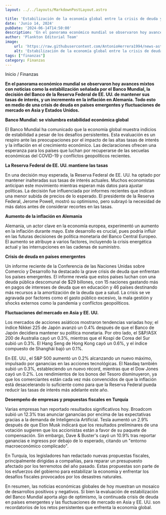 ```yaml
---
layout: ../../layouts/MarkdownPostLayout.astro

title: 'Estabilización de la economía global entre la crisis de deuda y las fluctuaciones del mercado'
date: 'Junio 14, 2024'
pubDate: '2024-06-14T14:50:00'
description: 'En el panorama económico mundial se observaron hoy avances mixtos con noticias como la estabilización señalada por el Banco Mundial...'
author: 'Plankton Editorial Team'
image:
    url: 'https://raw.githubusercontent.com/AntonioHerrera1994/news-astro/master/src/assets/finanzas/finanzas52.webp'
    alt: 'Estabilización de la economía global entre la crisis de deuda y las fluctuaciones del mercado'
tags: ["finanzas"]
category: Finanzas
---
```




<span><a href="/" style="text-decoration:none;color:#0F1416">Inicio</a> / <a href="/finanzas" style="text-decoration:none;color:#0F1416">Finanzas</a></span>


<p style="font-weight: bold;">En el panorama económico mundial se observaron hoy avances mixtos con noticias como la estabilización señalada por el Banco Mundial, la decisión del Banco de la Reserva Federal de EE. UU. de mantener sus tasas de interés, y un incremento en la inflación en Alemania. Todo esto en medio de una crisis de deuda en países emergentes y fluctuaciones de mercado en Asia y Estados Unidos.</p>

**Banco Mundial: se vislumbra estabilidad económica global**

El Banco Mundial ha comunicado que la economía global muestra indicios de estabilidad a pesar de los desafíos persistentes. Esta evaluación es un respiro ante las preocupaciones por el impacto de las altas tasas de interés y la inflación en el crecimiento económico. Las declaraciones ofrecen una esperanza para los países que luchan por recuperarse de las secuelas económicas del COVID-19 y conflictos geopolíticos recientes.

**La Reserva Federal de EE. UU. mantiene las tasas**

En una decisión muy esperada, la Reserva Federal de EE. UU. ha optado por mantener inalteradas sus tasas de interés actuales. Muchos economistas anticipan este movimiento mientras esperan más datos para ajustar políticas. La decisión fue influenciada por informes recientes que indican una menor subida de precios de lo esperado. El presidente de la Reserva Federal, Jerome Powell, mostró su optimismo, pero subrayó la necesidad de más datos antes de considerar recortes en las tasas.

**Aumento de la inflación en Alemania**

Alemania, un actor clave en la economía europea, experimentó un aumento en la inflación durante mayo. Este desarrollo es crucial, pues podría influir en las futuras decisiones de política monetaria del Banco Central Europeo. El aumento se atribuye a varios factores, incluyendo la crisis energética actual y las interrupciones en las cadenas de suministro.

**Crisis de deuda en países emergentes**

Un informe reciente de la Conferencia de las Naciones Unidas sobre Comercio y Desarrollo ha destacado la grave crisis de deuda que enfrentan los países emergentes. El informe revela que estos países luchan con una deuda pública descomunal de $29 billones, con 15 naciones gastando más en pagos de intereses de deuda que en educación y 46 países destinando más recursos a la amortización de la deuda que a salud. La crisis se ve agravada por factores como el gasto público excesivo, la mala gestión y shocks externos como la pandemia y conflictos geopolíticos.

**Fluctuaciones del mercado en Asia y EE. UU.**

Los mercados de acciones asiáticos mostraron tendencias variadas hoy; el índice Nikkei 225 de Japón avanzó un 0.4% después de que el Banco de Japón decidiera mantener su política monetaria. Por otro lado, el S&P/ASX 200 de Australia cayó un 0.3%, mientras que el Kospi de Corea del Sur subió un 0.3%. El Hang Seng de Hong Kong cayó un 0.6%, y el índice compuesto de Shanghái bajó un 0.1%.

En EE. UU., el S&P 500 aumentó un 0.2% alcanzando un nuevo máximo, impulsado por ganancias en las acciones tecnológicas. El Nasdaq también subió un 0.3%, estableciendo un nuevo récord, mientras que el Dow Jones cayó un 0.2%. Los rendimientos de los bonos del Tesoro disminuyeron, ya que los comerciantes están cada vez más convencidos de que la inflación está desacelerando lo suficiente como para que la Reserva Federal pueda reducir las tasas de interés más adelante este año.

**Desempeño de empresas y propuestas fiscales en Turquía**

Varias empresas han reportado resultados significativos hoy. Broadcom subió un 12.3% tras anunciar ganancias por encima de las expectativas gracias a la demanda de Inteligencia Artificial. Tesla aumentó un 2.9% después de que Elon Musk indicará que los resultados preliminares de una votación sugieren que los accionistas están a favor de su paquete de compensación. Sin embargo, Dave & Buster's cayó un 10.9% tras reportar ganancias e ingresos por debajo de lo esperado, citando un "entorno macroeconómico complicado".

En Turquía, los legisladores han redactado nuevas propuestas fiscales, principalmente dirigidas a compañías, para reparar un presupuesto afectado por los terremotos del año pasado. Estas propuestas son parte de los esfuerzos del gobierno para estabilizar la economía y enfrentar los desafíos fiscales provocados por los desastres naturales.

En resumen, las noticias económicas globales de hoy muestran un mosaico de desarrollos positivos y negativos. Si bien la evaluación de estabilización del Banco Mundial aporta algo de optimismo, la continuada crisis de deuda en países emergentes y las fluctuaciones de mercado en Asia y EE. UU. son recordatorios de los retos persistentes que enfrenta la economía global.
